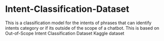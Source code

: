 # Intent-Classification-Dataset
This is a classification model for the intents of phrases that can identify intents category or if its outside of the scope of a chatbot.
This is based on Out-of-Scope Intent Classification Dataset Kaggle dataset
